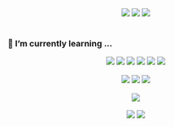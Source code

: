 
<!--
**hykimyong/hykimyong** is a ✨ _special_ ✨ repository because its `README.md` (this file) appears on your GitHub profile.

Here are some ideas to get you started:

- 🔭 I’m currently working on ...
- 🌱 I’m currently learning ...
- 👯 I’m looking to collaborate on ...
- 🤔 I’m looking for help with ...
- 💬 Ask me about ...
- 📫 How to reach me: ...
- 😄 Pronouns: ...
- ⚡ Fun fact: ...
-->

<div align="center">
<img src="https://capsule-render.vercel.app/api?type=Cylinder&color=gradient&height=200&section=header&text=nakyongGithub&fontSize=50"/>
<img src="https://github-readme-stats.vercel.app/api/top-langs/?username=hykimyong&layout=compact">
<img src="https://github-readme-stats.vercel.app/api?username=hykimyong&show_icons=true">
</div>

<br>

### 🌱 I’m currently learning ...
<!-- 보유 기술
- 언어: PHP, Javascript, React, Typescript
- 서버: Linux, Apache, Docker, Nginx
- 데이터베이스: MySQL, Redis, Memcached
- 형상관리: Git
- 테스트 도구: Postman, Fiddler Script  -->
<div align="center">
<img src="https://img.shields.io/badge/PHP-777BB4?style=for-the-badge&logo=php&logoColor=white"/>
<img src="https://img.shields.io/badge/JavaScript-F7DF1E?style=for-the-badge&logo=JavaScript&logoColor=white"/>
<img src="https://img.shields.io/badge/jQuery-0769AD?style=for-the-badge&logo=jquery&logoColor=white"/>
<img src="https://img.shields.io/badge/AngularJS-E23237?style=for-the-badge&logo=AngularJS&logoColor=white"/>
<img src="https://img.shields.io/badge/React-61DAFB?style=for-the-badge&logo=React&logoColor=white"/>
<img src="https://img.shields.io/badge/TypeScript-007ACC?style=for-the-badge&logo=typescript&logoColor=white"/>
<br><br>
<img src="https://img.shields.io/badge/Linux-FCC624?style=for-the-badge&logo=Linux&logoColor=white"/>
<img src="https://img.shields.io/badge/Apache-D22128?style=for-the-badge&logo=Apache&logoColor=white"/>
<img src="https://img.shields.io/badge/Docker-2496ED?style=for-the-badge&logo=Docker&logoColor=white"/>
<br><br>
<img src="https://img.shields.io/badge/MySQL-4479A1?style=for-the-badge&logo=MySQL&logoColor=white"/>
<br><br>
<img src="https://img.shields.io/badge/Git-F05032?style=for-the-badge&logo=Git&logoColor=white"/>
<img src="https://img.shields.io/badge/Postman-FF6C37?style=for-the-badge&logo=Postman&logoColor=white"/>
</div>
